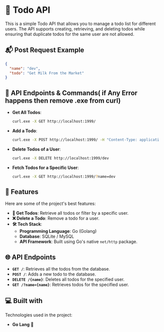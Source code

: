 

# 📝 Todo API

This is a simple Todo API that allows you to manage a todo list for different users. The API supports creating, retrieving, and deleting todos while ensuring that duplicate todos for the same user are not allowed.

## 📬 Post Request Example
```json
{
  "name": "dev",
  "todo": "Get Milk From the Market"
}
```

## 🚀 API Endpoints & Commands(  if Any Error happens then remove .exe from curl)

- **Get All Todos**:  
  ```bash
  curl.exe -X GET http://localhost:1999/
  ```

- **Add a Todo**:  
  ```bash
  curl.exe -X POST http://localhost:1999/ -H "Content-Type: application/json" -d '{"name":"dev", "todo":"Get Milk From the Market"}'
  ```
- **Delete Todos of a User**:  
  ```bash
  curl.exe -X DELETE http://localhost:1999/dev
  ```
- **Fetch Todos for a Specific User**:  
  ```bash
  curl.exe -X GET http://localhost:1999/?name=dev
  ```

## 🧐 Features

Here are some of the project's best features:

- **📝 Get Todos**: Retrieve all todos or filter by a specific user.
- **❌ Delete a Todo**: Remove a todo for a user.
- **🛠️ Tech Stack**:
  - **Programming Language**: Go (Golang)
  - **Database**: SQLite / MySQL
  - **API Framework**: Built using Go's native `net/http` package.

## 🌐 API Endpoints

- **`GET /`**: Retrieves all the todos from the database.
- **`POST /`**: Adds a new todo to the database.
- **`DELETE /{name}`**: Deletes all todos for the specified user.
- **`GET /?name={name}`**: Retrieves todos for the specified user.

## 💻 Built with

Technologies used in the project:

- **Go Lang** 🐹
